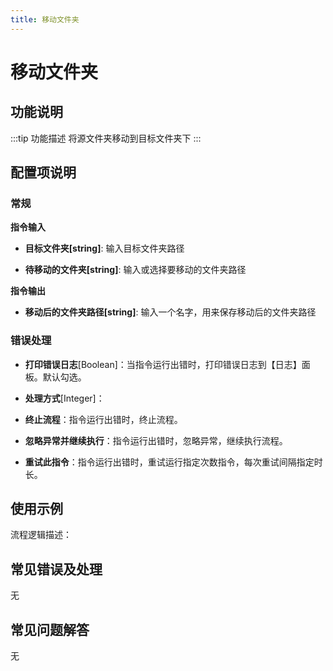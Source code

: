 ```yaml
---
title: 移动文件夹
---
```


# 移动文件夹

## 功能说明

:::tip 功能描述
将源文件夹移动到目标文件夹下
:::

## 配置项说明

### 常规

**指令输入**

- **目标文件夹[string]**: 输入目标文件夹路径

- **待移动的文件夹[string]**: 输入或选择要移动的文件夹路径


**指令输出**

- **移动后的文件夹路径[string]**: 输入一个名字，用来保存移动后的文件夹路径

### 错误处理

- **打印错误日志**[Boolean]：当指令运行出错时，打印错误日志到【日志】面板。默认勾选。

- **处理方式**[Integer]：

 - **终止流程**：指令运行出错时，终止流程。

 - **忽略异常并继续执行**：指令运行出错时，忽略异常，继续执行流程。

 - **重试此指令**：指令运行出错时，重试运行指定次数指令，每次重试间隔指定时长。

## 使用示例

流程逻辑描述：

## 常见错误及处理

无

## 常见问题解答

无

